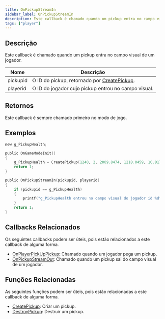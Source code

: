 ```yaml
---
title: OnPickupStreamIn
sidebar_label: OnPickupStreamIn
description: Este callback é chamado quando um pickup entra no campo visual de um jogador.
tags: ["player"]
---
```


<VersionWarnPT name='callback' version='omp v1.1.0.2612' />

## Descrição

Este callback é chamado quando um pickup entra no campo visual de um jogador.

| Nome     | Descrição                                                                |
|----------|--------------------------------------------------------------------------|
| pickupid | O ID do pickup, retornado por [CreatePickup](../functions/CreatePickup). |
| playerid | O ID do jogador cujo pickup entrou no campo visual.                      |

## Retornos

Este callback é sempre chamado primeiro no modo de jogo.

## Exemplos

```c
new g_PickupHealth;

public OnGameModeInit()
{
    g_PickupHealth = CreatePickup(1240, 2, 2009.8474, 1218.0459, 10.8175);
    return 1;
}

public OnPickupStreamIn(pickupid, playerid)
{
    if (pickupid == g_PickupHealth)
    {
        printf("g_PickupHealth entrou no campo visual do jogador id %d", playerid);
    }
    return 1;
}
```

## Callbacks Relacionados

Os seguintes callbacks podem ser úteis, pois estão relacionados a este callback de alguma forma.

- [OnPlayerPickUpPickup](OnPlayerPickUpPickup): Chamado quando um jogador pega um pickup.
- [OnPickupStreamOut](OnPickupStreamOut): Chamado quando um pickup sai do campo visual de um jogador.

## Funções Relacionadas

As seguintes funções podem ser úteis, pois estão relacionadas a este callback de alguma forma.

- [CreatePickup](../functions/CreatePickup): Criar um pickup.
- [DestroyPickup](../functions/DestroyPickup): Destruir um pickup.